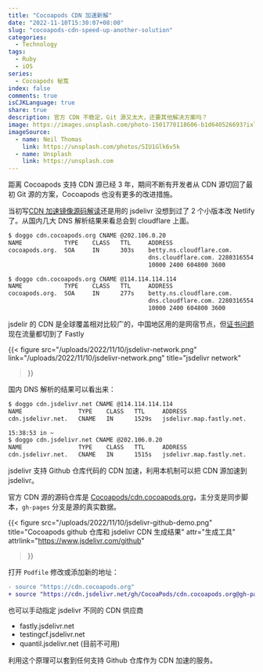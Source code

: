 ```yaml
---
title: "Cocoapods CDN 加速新解"
date: "2022-11-10T15:30:07+08:00"
slug: "cocoapods-cdn-speed-up-another-solution"
categories:
  - Technology
tags:
  - Ruby
  - iOS
series:
  - Cocoapods 秘笈
index: false
comments: true
isCJKLanguage: true
share: true
description: 官方 CDN 不稳定，Git 源又太大，还要其他解决方案吗？
image: https://images.unsplash.com/photo-1501770118606-b1d640526693?ixlib=rb-4.0.3&ixid=MnwxMjA3fDB8MHxwaG90by1wYWdlfHx8fGVufDB8fHx8&auto=format&fit=crop&w=2670&q=80
imageSource:
  - name: Neil Thomas
    link: https://unsplash.com/photos/SIU1Glk6v5k
  - name: Unsplash
    link: https://unsplash.com
---
```


距离 Cocoapods 支持 CDN 源已经 3 年，期间不断有开发者从 CDN 源切回了最初 Git 源的方案，Cocoapods 也没有更多的改进措施。

当初写[CDN 加速镜像源码解读](https://icyleaf.com/2019/11/cocoapods-cdn-source-code-reading/)还是用的 jsdelivr 没想到过了 2 个小版本改 Netlify 了。从国内几大 DNS 解析结果来看总会到 cloudflare 上面。

```bash
$ doggo cdn.cocoapods.org CNAME @202.106.0.20
NAME          	TYPE	CLASS	TTL 	ADDRESS                       	NAMESERVER
cocoapods.org.	SOA 	IN   	303s	betty.ns.cloudflare.com.      	202.106.0.20:53
              	    	     	    	dns.cloudflare.com. 2280316554
              	    	     	    	10000 2400 604800 3600

$ doggo cdn.cocoapods.org CNAME @114.114.114.114
NAME          	TYPE	CLASS	TTL 	ADDRESS                       	NAMESERVER
cocoapods.org.	SOA 	IN   	277s	betty.ns.cloudflare.com.      	114.114.114.114:53
              	    	     	    	dns.cloudflare.com. 2280316554
              	    	     	    	10000 2400 604800 3600
```

jsdelir 的 CDN 是全球覆盖相对比较广的，中国地区用的是网宿节点，但[证书问题](https://www.v2ex.com/t/823281)现在流量都切到了 Fastly

{{< figure src="/uploads/2022/11/10/jsdelivr-network.png"
    link="/uploads/2022/11/10/jsdelivr-network.png"
    title="jsdelivr network"
>}}

国内 DNS 解析的结果可以看出来：

```bash
$ doggo cdn.jsdelivr.net CNAME @114.114.114.114
NAME             	TYPE 	CLASS	TTL  	ADDRESS                 	NAMESERVER
cdn.jsdelivr.net.	CNAME	IN   	1529s	jsdelivr.map.fastly.net.	114.114.114.114:53

15:38:53 in ~
$ doggo cdn.jsdelivr.net CNAME @202.106.0.20
NAME             	TYPE 	CLASS	TTL  	ADDRESS                 	NAMESERVER
cdn.jsdelivr.net.	CNAME	IN   	1515s	jsdelivr.map.fastly.net.	202.106.0.20:53
```

jsdelivr 支持 Github 仓库代码的 CDN 加速，利用本机制可以把 CDN 源加速到 jsdelivr。

官方 CDN 源的源码仓库是 [Cocoapods/cdn.cocoapods.org](https://github.com/CocoaPods/cdn.cocoapods.org)，主分支是同步脚本，`gh-pages` 分支是源的真实数据。

{{< figure src="/uploads/2022/11/10/jsdelivr-github-demo.png"
    title="Cocoapods github 仓库和 jsdelivr CDN 生成结果"
    attr="生成工具"
    attrlink="https://www.jsdelivr.com/github"
>}}

打开 `Podfile` 修改或添加新的地址：

```diff
- source "https://cdn.cocoapods.org"
+ source "https://cdn.jsdelivr.net/gh/CocoaPods/cdn.cocoapods.org@gh-pages"
```

也可以手动指定 jsdelivr 不同的 CDN 供应商

- fastly.jsdelivr.net
- testingcf.jsdelivr.net
- quantil.jsdelivr.net (目前不可用)

利用这个原理可以套到任何支持 Github 仓库作为 CDN 加速的服务。
